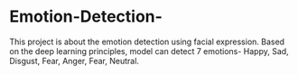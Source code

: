 # Emotion-Detection-
This project is about the emotion detection using facial expression. Based on the deep learning principles, model can detect 7 emotions- Happy, Sad, Disgust, Fear, Anger, Fear, Neutral.  
